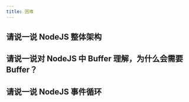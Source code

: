 ```yaml
---
title: 困难
---
```


## 请说一说 NodeJS 整体架构

<Answer>

</Answer>

## 请说一说对 NodeJS 中 Buffer 理解，为什么会需要 Buffer？

<Answer>

</Answer>

## 请说一说 NodeJS 事件循环

<Answer>

</Answer>
